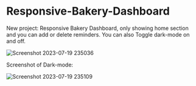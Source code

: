 # Responsive-Bakery-Dashboard

New project: Responsive Bakery Dashboard, only showing home section and you can add or delete reminders.
You can also Toggle dark-mode on and off.

![Screenshot 2023-07-19 235036](https://github.com/HritikTanwar/Responsive-Bakery-Dashboard/assets/137378507/8cdc2077-39b6-4f77-b294-9a65ce2db7b6)

Screenshot of Dark-mode:

![Screenshot 2023-07-19 235109](https://github.com/HritikTanwar/Responsive-Bakery-Dashboard/assets/137378507/59688f82-dc24-4d72-84a3-2c90e6810dfc)
